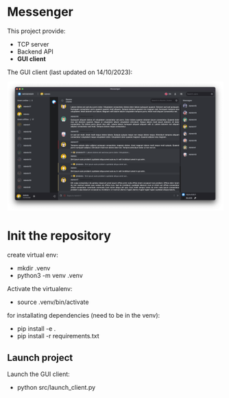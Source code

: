 
# Messenger 

This project provide:
- TCP server
- Backend API
- **GUI client**

The GUI client (last updated on 14/10/2023):

![Alt text](./resources/images/readme_pic.png?raw=true "Client GUI")

# Init the repository

create virtual env:
 -  mkdir .venv
 -  python3 -m venv .venv

Activate the virtualenv:
- source .venv/bin/activate

for installating dependencies (need to be in the venv):
 - pip install -e .
 - pip install -r requirements.txt

 
## Launch project

Launch the GUI client:
- python src/launch_client.py


